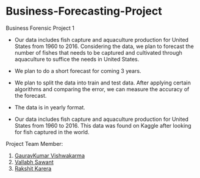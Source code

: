 # Business-Forecasting-Project
Business Forensic Project 1

- Our data includes fish capture and aquaculture production for United States from 1960 to 2016. Considering the data, we plan to forecast the number of fishes that needs to be captured and cultivated through aquaculture to suffice the needs in United States.

- We plan to do a short forecast for coming 3 years.

- We plan to split the data into train and test data. After applying certain algorithms and comparing the error, we can measure the accuracy of the forecast.

- The data is in yearly format.

- Our data includes fish capture and aquaculture production for United States from 1960 to 2016. This data was found on Kaggle after looking for fish captured in the world.

Project Team Member:

1. [GauravKumar Vishwakarma](https://github.com/Gaurav-Vish)
2. [Vallabh Sawant](https://github.com/VallabhSawant)
3. [Rakshit Karera](https://github.com/Rakshit-Karkera)
